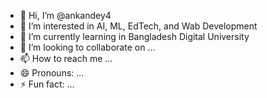 - 👋 Hi, I’m @ankandey4
- 👀 I’m interested in AI, ML, EdTech, and Wab Development
- 🌱 I’m currently learning in Bangladesh Digital University 
- 💞️ I’m looking to collaborate on ...
- 📫 How to reach me ...
- 😄 Pronouns: ...
- ⚡ Fun fact: ...

<!---
ankandey4/ankandey4 is a ✨ special ✨ repository because its `README.md` (this file) appears on your GitHub profile.
You can click the Preview link to take a look at your changes.
--->
